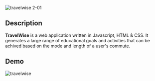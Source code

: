 ![travelwise 2-01](https://cloud.githubusercontent.com/assets/17185335/18987974/5d8d3be6-86fc-11e6-95cd-3cdad2f77abd.png)


## Description
**TravelWise** is a web application written in Javascript, HTML & CSS. It generates a large range of educational goals and activities that can be achived based on the mode and length of a user's commute. 

## Demo
![travelwise](https://cloud.githubusercontent.com/assets/17185335/18990559/c170dfb0-870a-11e6-84c5-df8846d7f1b8.gif)
